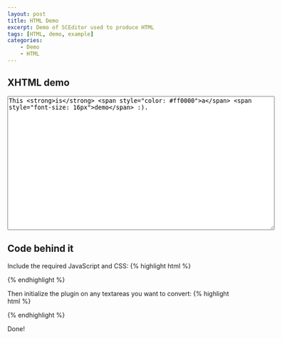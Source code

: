 ```yaml
---
layout: post
title: HTML Demo
excerpt: Demo of SCEditor used to produce HTML
tags: [HTML, demo, example]
categories:
    - Demo
    - HTML
---
```

## XHTML demo

<script type="text/javascript" src="//ajax.googleapis.com/ajax/libs/jquery/1.7.2/jquery.min.js"> </script>
<link rel="stylesheet" href="/minified/themes/default.min.css" type="text/css" media="all" />
<script type="text/javascript" src="/minified/jquery.sceditor.xhtml.min.js"> </script>
<script>$(document).ready(function() {
	$("#demo-html").sceditor({
		plugins: "xhtml",
		style: "/minified/jquery.sceditor.default.min.css",
		emoticons: {
			dropdown: {
				":)": "/emoticons/smile.png",
				":angel:": "/emoticons/angel.png",
				":angry:": "/emoticons/angry.png",
				"8-)": "/emoticons/cool.png",
				":'(": "/emoticons/cwy.png",
				":ermm:": "/emoticons/ermm.png",
				":D": "/emoticons/grin.png",
				"<3": "/emoticons/heart.png",
				":(": "/emoticons/sad.png",
				":O": "/emoticons/shocked.png",
				":P": "/emoticons/tongue.png",
				";)": "/emoticons/wink.png"
			},
			more: {
				":alien:": "/emoticons/alien.png",
				":blink:": "/emoticons/blink.png",
				":blush:": "/emoticons/blush.png",
				":cheerful:": "/emoticons/cheerful.png",
				":devil:": "/emoticons/devil.png",
				":dizzy:": "/emoticons/dizzy.png",
				":getlost:": "/emoticons/getlost.png",
				":happy:": "/emoticons/happy.png",
				":kissing:": "/emoticons/kissing.png",
				":ninja:": "/emoticons/ninja.png",
				":pinch:": "/emoticons/pinch.png",
				":pouty:": "/emoticons/pouty.png",
				":sick:": "/emoticons/sick.png",
				":sideways:": "/emoticons/sideways.png",
				":silly:": "/emoticons/silly.png",
				":sleeping:": "/emoticons/sleeping.png",
				":unsure:": "/emoticons/unsure.png",
				":woot:": "/emoticons/w00t.png",
				":wassat:": "/emoticons/wassat.png"
			},
			hidden: {
				":whistling:": "/emoticons/whistling.png",
				":love:": "/emoticons/wub.png"
			}
		}
	});
});</script>

<textarea style="width:600px; height:300px" id="demo-html">This <strong>is</strong> <span style="color: #ff0000">a</span> <span style="font-size: 16px">demo</span> :).</textarea>

## Code behind it

Include the required JavaScript and CSS:
{% highlight html %}
<script type="text/javascript" src="//ajax.googleapis.com/ajax/libs/jquery/1.7.2/jquery.min.js"></script>
<link rel="stylesheet" href="/minified/themes/default.min.css" type="text/css" media="all" />
<script type="text/javascript" src="/minified/jquery.sceditor.xhtml.min.js"></script>
{% endhighlight %}

Then initialize the plugin on any textareas you want to convert:
{% highlight html %}
<script>$(document).ready(function() {
	$("textarea").sceditor({
		plugins: "xhtml",
		style: "/minified/jquery.sceditor.default.min.css"
	});
});</script>
{% endhighlight %}

Done!
